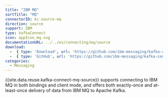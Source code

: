 ```yaml
---
title: "IBM MQ"
sortTitle: "MQ"
connectorID: kc-source-mq
direction: source
support: IBM
type: kafkaConnect
icon: appIcon_mq.svg
documentationURL: ../../es/connecting/mq/source
download:
  -  { type: 'Download', url: 'https://github.com/ibm-messaging/kafka-connect-mq-source/releases/' }
  -  { type: 'GitHub', url: 'https://github.com/ibm-messaging/kafka-connect-mq-source' }
categories:
  - Messaging
---
```


{{site.data.reuse.kafka-connect-mq-source}} supports connecting to IBM MQ in both bindings and client mode, and offers both exactly-once and at-least-once delivery of data from IBM MQ to Apache Kafka.
